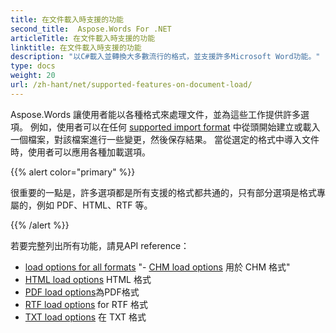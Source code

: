 ```yaml
---
title: 在文件載入時支援的功能
second_title:  Aspose.Words For .NET
articleTitle: 在文件載入時支援的功能
linktitle: 在文件載入時支援的功能
description: "以C#載入並轉換大多數流行的格式，並支援許多Microsoft Word功能。"
type: docs
weight: 20
url: /zh-hant/net/supported-features-on-document-load/
---
```


Aspose.Words 讓使用者能以各種格式來處理文件，並為這些工作提供許多選項。 例如，使用者可以在任何 [supported import format](/words/net/supported-document-formats/) 中從頭開始建立或載入一個檔案，對該檔案進行一些變更，然後保存結果。 當從選定的格式中導入文件時，使用者可以應用各種加載選項。

{{% alert color="primary" %}}

很重要的一點是，許多選項都是所有支援的格式都共通的，只有部分選項是格式專屬的，例如 PDF、HTML、RTF 等。

{{% /alert %}}

若要完整列出所有功能，請見API reference：

- [load options for all formats](https://reference.aspose.com/words/net/aspose.words.loading/loadoptions/)
"- [CHM load options](https://reference.aspose.com/words/net/aspose.words.loading/chmloadoptions/) 用於 CHM 格式"
- [HTML load options](https://reference.aspose.com/words/net/aspose.words.loading/htmlloadoptions/) HTML 格式
- [PDF load options](https://reference.aspose.com/words/net/aspose.words.loading/pdfloadoptions/)為PDF格式
- [RTF load options](https://reference.aspose.com/words/net/aspose.words.loading/rtfloadoptions/) for RTF 格式
- [TXT load options](https://reference.aspose.com/words/net/aspose.words.loading/txtloadoptions/) 在 TXT 格式